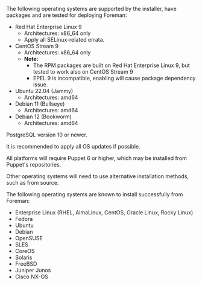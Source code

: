 The following operating systems are supported by the installer, have packages and are tested for deploying Foreman:

* Red Hat Enterprise Linux 9
  * Architectures: x86_64 only
  * Apply all SELinux-related errata.
* CentOS Stream 9
  * Architectures: x86_64 only
  * **Note:**
    - The RPM packages are built on Red Hat Enterprise Linux 9, but tested to work also on CentOS Stream 9
    - EPEL 9 is incompatible, enabling will cause package dependency issue.
* Ubuntu 22.04 (Jammy)
  * Architectures: amd64
* Debian 11 (Bullseye)
  * Architectures: amd64
* Debian 12 (Bookworm)
  * Architectures: amd64

PostgreSQL version 10 or newer.

It is recommended to apply all OS updates if possible.

All platforms will require Puppet 6 or higher, which may be installed from Puppet's repositories.

Other operating systems will need to use alternative installation methods, such as from source.

The following operating systems are known to install successfully from Foreman:

* Enterprise Linux (RHEL, AlmaLinux, CentOS, Oracle Linux, Rocky Linux)
* Fedora
* Ubuntu
* Debian
* OpenSUSE
* SLES
* CoreOS
* Solaris
* FreeBSD
* Juniper Junos
* Cisco NX-OS
